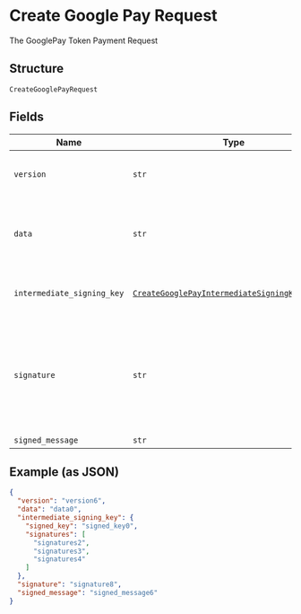 
# Create Google Pay Request

The GooglePay Token Payment Request

## Structure

`CreateGooglePayRequest`

## Fields

| Name | Type | Tags | Description |
|  --- | --- | --- | --- |
| `version` | `str` | Required | Informação sobre a versão do token. Único valor aceito é EC_v2 |
| `data` | `str` | Required | Dados de pagamento criptografados. Corresponde ao encryptedMessage do token Google. |
| `intermediate_signing_key` | [`CreateGooglePayIntermediateSigningKeyRequest`](../../doc/models/create-google-pay-intermediate-signing-key-request.md) | Required | The GooglePay intermediate signing key request |
| `signature` | `str` | Required | Assinatura dos dados de pagamento. Verifica se a origem da mensagem é o Google. Corresponde ao signature do token Google. |
| `signed_message` | `str` | Required | - |

## Example (as JSON)

```json
{
  "version": "version6",
  "data": "data0",
  "intermediate_signing_key": {
    "signed_key": "signed_key0",
    "signatures": [
      "signatures2",
      "signatures3",
      "signatures4"
    ]
  },
  "signature": "signature8",
  "signed_message": "signed_message6"
}
```

